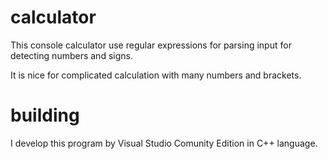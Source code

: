 # calculator
This console calculator use regular expressions for parsing input for detecting numbers and signs.

It is nice for complicated calculation with many numbers and brackets.

# building
I develop this program by Visual Studio Comunity Edition in C++ language.

